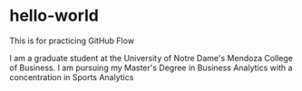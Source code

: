 # hello-world
This is for practicing GitHub Flow

I am a graduate student at the University of Notre Dame's Mendoza College of Business.
I am pursuing my Master's Degree in Business Analytics with a concentration in Sports Analytics

